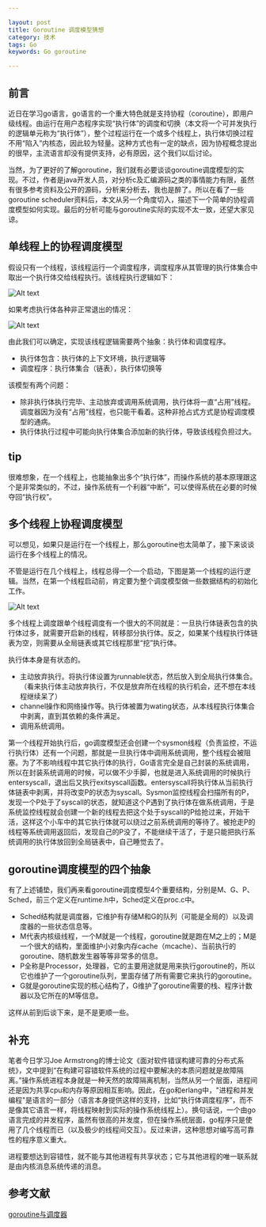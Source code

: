 ```yaml
---

layout: post
title: Goroutine 调度模型猜想
category: 技术
tags: Go
keywords: Go goroutine

---
```


## 前言

近日在学习go语言，go语言的一个重大特色就是支持协程（coroutine），即用户级线程。由运行在用户态程序实现“执行体”的调度和切换（本文将一个可并发执行的逻辑单元称为“执行体”），整个过程运行在一个或多个线程上，执行体切换过程不用“陷入”内核态，因此较为轻量。这种方式也有一定的缺点，因为协程概念提出的很早，主流语言却没有提供支持，必有原因，这个我们以后讨论。

当然，为了更好的了解goroutine，我们就有必要谈谈goroutine调度模型的实现。不过，作者是java开发人员，对分析c及汇编源码之类的事情能力有限，虽然有很多参考资料及公开的源码，分析来分析去，我也是醉了。所以在看了一些goroutine scheduler资料后，本文从另一个角度切入，描述下一个简单的协程调度模型如何实现。最后的分析可能与goroutine实际的实现不太一致，还望大家见谅。

## 单线程上的协程调度模型

假设只有一个线程，该线程运行一个调度程序，调度程序从其管理的执行体集合中取出一个执行体交给线程执行。该线程执行逻辑如下：

![Alt text](/public/upload/go/one_thread.png)

如果考虑执行体各种非正常退出的情况：

![Alt text](/public/upload/go/one_thread2.png)

由此我们可以确定，实现该线程逻辑需要两个抽象：执行体和调度程序。

- 执行体包含：执行体的上下文环境，执行逻辑等
- 调度程序：执行体集合（链表），执行体切换等

该模型有两个问题：

- 除非执行体执行完毕、主动放弃或调用系统调用，执行体将一直“占用”线程。调度器因为没有“占用”线程，也只能干看着。这种非抢占式方式是协程调度模型的通病。
- 执行体执行过程中可能向执行体集合添加新的执行体，导致该线程负担过大。

## tip

很难想象，在一个线程上，也能抽象出多个“执行体”，而操作系统的基本原理跟这个是非常类似的，不过，操作系统有一个利器“中断”，可以使得系统在必要的时候夺回“执行权”。

## 多个线程上协程调度模型

可以想见，如果只是运行在一个线程上，那么goroutine也太简单了，接下来谈谈运行在多个线程上的情况。

不管是运行在几个线程上，线程总得一个一个启动，下图是第一个线程的运行逻辑。当然，在第一个线程启动前，肯定要为整个调度模型做一些数据结构的初始化工作。

![Alt text](/public/upload/go/multi_thread.png)

多个线程上调度跟单个线程调度有一个很大的不同就是：一旦执行体链表包含的执行体过多，就需要开启新的线程，转移部分执行体。反之，如果某个线程执行体链表为空，则需要从全局链表或其它线程那里“挖”执行体。

执行体本身是有状态的。

- 主动放弃执行。将执行体设置为runnable状态，然后放入到全局执行体集合。（看来执行体主动放弃执行，不仅是放弃所在线程的执行机会，还不想在本线程继续呆了）
- channel操作和网络操作等。执行体被置为wating状态，从本线程执行体集合中剥离，直到其依赖的条件满足。
- 调用系统调用。

第一个线程开始执行后，go调度模型还会创建一个sysmon线程（负责监控，不运行执行体）还有一个问题，那就是一旦执行体中调用系统调用，整个线程会被阻塞。为了不影响线程中其它执行体的执行，Go语言完全是自己封装的系统调用，所以在封装系统调用的时候，可以做不少手脚，也就是进入系统调用的时候执行entersyscall，退出后又执行exitsyscall函数。entersyscall将执行体从当前执行体链表中剥离，并将改变P的状态为syscall。Sysmon监控线程会扫描所有的P，发现一个P处于了syscall的状态，就知道这个P遇到了执行体在做系统调用，于是系统监控线程就会创建一个新的线程去把这个处于syscall的P给抢过来，开始干活，这样这个小车中的其它执行体就可以绕过之前系统调用的等待了。被抢走P的线程等系统调用返回后，发现自己的P没了，不能继续干活了，于是只能把执行系统调用的执行体放回到全局链表中，自己睡觉去了。

## goroutine调度模型的四个抽象

有了上述铺垫，我们再来看goroutine调度模型4个重要结构，分别是M、G、P、Sched，前三个定义在runtime.h中，Sched定义在proc.c中。

- Sched结构就是调度器，它维护有存储M和G的队列（可能是全局的）以及调度器的一些状态信息等。
- M代表内核级线程，一个M就是一个线程，goroutine就是跑在M之上的；M是一个很大的结构，里面维护小对象内存cache（mcache）、当前执行的goroutine、随机数发生器等等非常多的信息。
- P全称是Processor，处理器，它的主要用途就是用来执行goroutine的，所以它也维护了一个goroutine队列，里面存储了所有需要它来执行的goroutine。
- G就是goroutine实现的核心结构了，G维护了goroutine需要的栈、程序计数器以及它所在的M等信息。

这样从前到后谈下来，是不是更顺一些。

## 补充

笔者今日学习Joe Armstrong的博士论文《面对软件错误构建可靠的分布式系统》，文中提到“在构建可容错软件系统的过程中要解决的本质问题就是故障隔离。”操作系统进程本身就是一种天然的故障隔离机制，当然从另一个层面，进程间还是因为共享cpu和内存等原因相互影响。因此，在go和erlang中，"进程和并发编程"是语言的一部分（语言本身提供这样的支持，比如“执行体调度程序”，而不是像其它语言一样，将线程映射到实际的操作系统线程上）。换句话说，一个由go语言完成的并发程序，虽然有很高的并发度，但在操作系统层面，go程序只是使用了几个线程而已（以及极少的线程间交互）。反过来讲，这种思想对编写高可靠性的程序意义重大。

进程要想达到容错性，就不能与其他进程有共享状态；它与其他进程的唯一联系就是由内核消息系统传递的消息。 

## 参考文献

[goroutine与调度器][]

[goroutine与调度器]: http://blog.csdn.net/chanshimudingxi/article/details/40855467